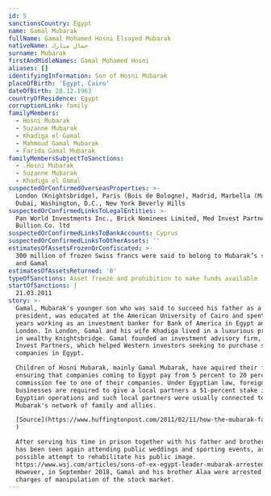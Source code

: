 ```yaml
---
id: 5
sanctionsCountry: Egypt
name: Gamal Mubarak
fullName: Gamal Mohamed Hosni Elsayed Mubarak
nativeName: جمال مبارك
surname: Mubarak
firstAndMidleNames: Gamal Mohamed Hosni
aliases: []
identifyingInformation: Son of Hosni Mubarak
placeOfBirth: 'Egypt, Cairo'
dateOfBirth: 28.12.1963
countryOfResidence: Egypt
corruptionLink: family
familyMembers:
  - Hosni Mubarak
  - Suzanne Mubarak
  - Khadiga el Gamal
  - Mahmoud Gamal Mubarak
  - Farida Gamal Mubarak
familyMembersSubjectToSanctions:
  - .Hosni Mubarak
  - Suzanne Mubarak
  - Khadiga el Gamal
suspectedOrConfirmedOverseasProperties: >-
  London (Knightsbridge), Paris (Bois de Bologne), Madrid, Marbella (Malaga)
  Dubai, Washington, D.C., New York Beverly Hills 
suspectedOrConfirmedLinksToLegalEntities: >-
  Pan World Investments Inc., Brick Nominees Limited, Med Invest Partners,
  Bullion Co. ltd
suspectedOrConfirmedLinksToBankAccounts: Cyprus
suspectedOrConfirmedLinksToOtherAssets: ''
estimatesOfAssetsFrozenOrConfiscated: >-
  300 million of frozen Swiss francs were said to belong to Mubarak’s sons Alaa
  and Gamal
estimatesOfAssetsReturned: '0'
typeOfSanctions: Asset freeze and prohibition to make funds available
startOfSanctions: |
  21.03.2011
story: >-
  Gamal, Mubarak's younger son who was said to succeed his father as a
  president, was educated at the American University of Cairo and spent six
  years working as an investment banker for Bank of America in Egypt and also in
  London. In London, Gamal and his wife Khadiga lived in a luxurious propoerty
  in wealthy Knightsbridge. Gamal founded an investment advisory firm, Med
  Invest Partners, which helped Western investors seeking to purchase stocks and
  companies in Egypt.

  Children of Hosni Mubarak, mainly Gamal Mubarak, have aquired their fortune by
  ensuring that companies coming to Egypt pay from 5 percent to 20 percent
  commission fee to one of their companies. Under Egyptian law, foreign
  businesses are required to give a local partners a 51-percent stake in their
  Egyptian operations and such local partners were usually connected to
  Mubarak's network of family and allies.

  [Source](https://www.huffingtonpost.com/2011/02/11/how-the-mubarak-family-made-its-billions_n_821757.html
  )

  After serving his time in prison together with his father and brother, Gamal
  has been seen again attending public weddings and sporting events, as a
  possible attempt to rehabilitate his public image. 
  https://www.wsj.com/articles/sons-of-ex-egypt-leader-mubarak-arrested-in-graft-probe-1537038338
  However, in September 2018, Gamal and his brother Alaa were arrested for
  charges of manipulation of the stock market.
---
```

